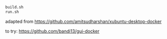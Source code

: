 ```bash
build.sh
run.sh
```

adapted from https://github.com/amitsudharshan/xubuntu-desktop-docker

to try:
https://github.com/bandi13/gui-docker
